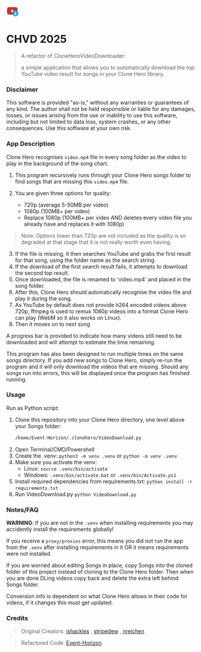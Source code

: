 <img src="https://github.com/Event-Horizon/CHVD2025/raw/master/assets/icon.png" width="32" height="32"></img> 

# CHVD 2025

> A refactor of CloneHeroVideoDownloader: 
> 
> a simple application that allows you to automatically download the top YouTube video result for songs in your Clone Hero library.

### Disclaimer

This software is provided "as-is," without any warranties or guarantees of any kind. The author shall not be held responsible or liable for any damages, losses, or issues arising from the use or inability to use this software, including but not limited to data loss, system crashes, or any other consequences. Use this software at your own risk.

### App Description
Clone Hero recognises `video.mp4` file in every song folder as the video to play in the background of the song chart. 

1. This program recursively runs through your Clone Hero songs folder to find songs that are missing this `video.mp4` file. 

2. You are given three options for quality:
    - 720p (average 5-50MB per video)
    - 1080p (100MB+ per video)
    - Replace 1080p (100MB+ per video AND deletes every video file you already have and replaces it with 1080p)
  
> Note: Options lower than 720p are not included as the quality is so degraded at that stage that it is not really worth even having.

3. If the file is missing, it then searches YouTube and grabs the first result for that song, using the folder name as the search string. 
4. If the download of the first search result fails, it attempts to download the second top result. 
5. Once downloaded, the file is renamed to 'video.mp4' and placed in the song folder. 
6. After this, Clone Hero should automatically recognise the video file and play it during the song.
7. As YouTube by default does not provide h264 encoded videos above 720p, ffmpeg is used to remux 1080p videos into a format Clone Hero can play (WebM so it also works on Linux).
8. Then it moves on to next song

A progress bar is provided to indicate how many videos still need to be downloaded and will attempt to estimate the time remaining.

This program has also been designed to run multiple times on the same songs directory. If you add new songs to Clone Hero, simply re-run the program and it will only download the videos that are missing. Should any songs run into errors, this will be displayed once the program has finished running.

### Usage

Run as Python script:
1. Clone this repository into your Clone Hero directory, one level above your Songs folder:
    ```bash
    /home/Event-Horizon/.clonehero/VideoDownload.py
    ```
2. Open Terminal/CMD/Powershell
3. Create the .venv: `python3 -m venv .venv` or `python -m venv .venv`
4. Make sure you activate the venv: 
    - Linux: `source .venv/bin/activate`
    - Windows: `.venv/bin/activate.bat` or `.venv/bin/Activate.ps1`
5. Install required dependencies from requirements.txt: ```python install -r requirements.txt```
6. Run VideoDownload.py ```python VideoDownload.py```

### Notes/FAQ

**WARNING**: If you are not in the `.venv` when installing requirements you may accidently install the requirements globally!

If you receive a `proxy/proxies` error, this means you did not run the app from the `.venv` after installing requirements in it OR it means requirements were not installed.

If you are worried about editing Songs in place, copy Songs into the cloned folder of this project instead of cloning to the Clone Hero folder. Then when you are done DLing videos copy back and delete the extra left behind Songs folder.

Conversion info is dependent on what Clone Hero allows in their code for videos, if it changes this must get updated.

### Credits

> Original Creators: [jshackles](https://github.com/jshackles) , [stripedew](https://github.com/stripedew/) , [nreichen](https://github.com/nreichen)

> Refactored Code: [Event-Horizon](https://github.com/Event-Horizon)

